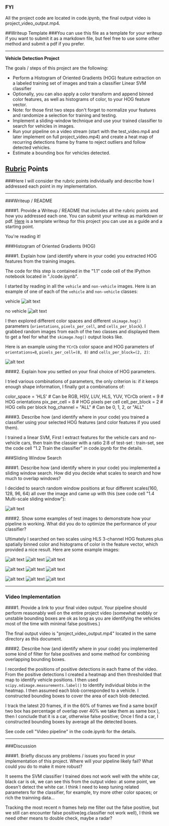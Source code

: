 ### FYI

All the project code are located in code.ipynb, the final output video is project_video_output.mp4.


##Writeup Template
###You can use this file as a template for your writeup if you want to submit it as a markdown file, but feel free to use some other method and submit a pdf if you prefer.

---

**Vehicle Detection Project**

The goals / steps of this project are the following:

* Perform a Histogram of Oriented Gradients (HOG) feature extraction on a labeled training set of images and train a classifier Linear SVM classifier
* Optionally, you can also apply a color transform and append binned color features, as well as histograms of color, to your HOG feature vector. 
* Note: for those first two steps don't forget to normalize your features and randomize a selection for training and testing.
* Implement a sliding-window technique and use your trained classifier to search for vehicles in images.
* Run your pipeline on a video stream (start with the test_video.mp4 and later implement on full project_video.mp4) and create a heat map of recurring detections frame by frame to reject outliers and follow detected vehicles.
* Estimate a bounding box for vehicles detected.

[//]: # (Image References)
[image1]: ./examples/car_not_car.png
[image2]: ./examples/HOG_example.jpg
[image3]: ./examples/sliding_windows.jpg
[image4]: ./examples/sliding_window.jpg
[image5]: ./examples/bboxes_and_heat.png
[image6]: ./examples/labels_map.png
[image7]: ./examples/output_bboxes.png
[video1]: ./project_video.mp4

## [Rubric](https://review.udacity.com/#!/rubrics/513/view) Points
###Here I will consider the rubric points individually and describe how I addressed each point in my implementation.  

---
###Writeup / README

####1. Provide a Writeup / README that includes all the rubric points and how you addressed each one.  You can submit your writeup as markdown or pdf.  [Here](https://github.com/udacity/CarND-Vehicle-Detection/blob/master/writeup_template.md) is a template writeup for this project you can use as a guide and a starting point.  

You're reading it!

###Histogram of Oriented Gradients (HOG)

####1. Explain how (and identify where in your code) you extracted HOG features from the training images.

The code for this step is contained in the "1.1" code cell of the IPython notebook located in "./code.ipynb".  

I started by reading in all the `vehicle` and `non-vehicle` images.  Here is an example of one of each of the `vehicle` and `non-vehicle` classes:

vehicle
![alt text](./vehicles/GTI_Far/image0000.png)

no vehicle
![alt text](./non-vehicles/GTI/image1.png)

I then explored different color spaces and different `skimage.hog()` parameters (`orientations`, `pixels_per_cell`, and `cells_per_block`).  I grabbed random images from each of the two classes and displayed them to get a feel for what the `skimage.hog()` output looks like.

Here is an example using the `YCrCb` color space and HOG parameters of `orientations=8`, `pixels_per_cell=(8, 8)` and `cells_per_block=(2, 2)`:


![alt text](./output_images/hog.jpg)

####2. Explain how you settled on your final choice of HOG parameters.

I tried various combinations of parameters, the only criterion is: if it keeps enough shape information, I finally got a combinations of:

color_space = 'HLS' # Can be RGB, HSV, LUV, HLS, YUV, YCrCb
orient = 9  # HOG orientations
pix_per_cell = 8 # HOG pixels per cell
cell_per_block = 2 # HOG cells per block
hog_channel = "ALL" # Can be 0, 1, 2, or "ALL"


####3. Describe how (and identify where in your code) you trained a classifier using your selected HOG features (and color features if you used them).

I trained a linear SVM, First I extract features for the vehicle cars and no-vehicle cars, then train the classier with a ratio 2:8 of test-set : train-set, see the code cell "1.2 Train the classifier" in code.ipynb for the details.

###Sliding Window Search

####1. Describe how (and identify where in your code) you implemented a sliding window search.  How did you decide what scales to search and how much to overlap windows?

I decided to search random window positions at four different scales(160, 128, 96, 64) all over the image and came up with this (see code cell "1.4 Multi-scale sliding window"):

![alt text](./output_images/multi-scale-window.jpg)

####2. Show some examples of test images to demonstrate how your pipeline is working.  What did you do to optimize the performance of your classifier?

Ultimately I searched on two scales using HLS 3-channel HOG features plus spatially binned color and histograms of color in the feature vector, which provided a nice result.  Here are some example images:

![alt text](./output_images/hot_box_1.jpg) 
![alt text](./output_images/heatmap_1.jpg)
![alt text](./output_images/labeled_cars_1.jpg)

![alt text](./output_images/hot_box_2.jpg) 
![alt text](./output_images/heatmap_2.jpg)
![alt text](./output_images/labeled_cars_1.jpg)

![alt text](./output_images/hot_box_4.jpg) 
![alt text](./output_images/heatmap_4.jpg)
![alt text](./output_images/labeled_cars_4.jpg)

---

### Video Implementation

####1. Provide a link to your final video output.  Your pipeline should perform reasonably well on the entire project video (somewhat wobbly or unstable bounding boxes are ok as long as you are identifying the vehicles most of the time with minimal false positives.)

The final output video is "project_video_output.mp4" located in the same directory as this document.


####2. Describe how (and identify where in your code) you implemented some kind of filter for false positives and some method for combining overlapping bounding boxes.

I recorded the positions of positive detections in each frame of the video.  From the positive detections I created a heatmap and then thresholded that map to identify vehicle positions.  I then used `scipy.ndimage.measurements.label()` to identify individual blobs in the heatmap.  I then assumed each blob corresponded to a vehicle.  I constructed bounding boxes to cover the area of each blob detected.  

I track the latest 20 frames,  if in the 60% of frames we find a same box(if two box has percentage of overlap over 40% we take them as same box ), then I conclude that it is a car, otherwise false positive; Once I find a car,  I constructed bounding boxes by average all the detected boxes.

See code cell "Video pipeline" in the code.ipynb for the details.

---

###Discussion

####1. Briefly discuss any problems / issues you faced in your implementation of this project.  Where will your pipeline likely fail?  What could you do to make it more robust?

It seems the SVM classifier I trained does not work well with the white car, black car is ok, we can see this from the output video: at some point, we doesn't detect the white car. I think I need to keep tuning related parameters for the classifier, for example, try more other color spaces; or rich the trainning data...

Tracking the most recent n frames help me filter out the false positive, but we still can encounter false positive(eg.classifier not work well), I think we need other means to double check, maybe a radar?
